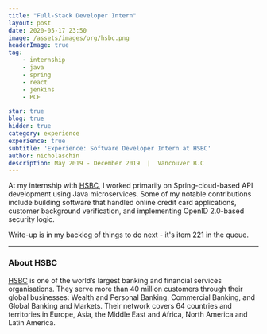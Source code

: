 ```yaml
---
title: "Full-Stack Developer Intern" 
layout: post 
date: 2020-05-17 23:50
image: /assets/images/org/hsbc.png
headerImage: true
tag: 
    - internship 
    - java 
    - spring
    - react
    - jenkins
    - PCF 

star: true
blog: true
hidden: true
category: experience 
experience: true
subtitle: 'Experience: Software Developer Intern at HSBC'
author: nicholaschin
description: May 2019 - December 2019  |  Vancouver B.C 
--- 
```


At my internship with <a target="_blank" href="https://www.hsbc.ca/"> HSBC</a>, I worked primarily on Spring-cloud-based API development using Java microservices. Some of my notable contributions include building software that handled online credit card applications, customer background verification, and implementing OpenID 2.0-based security logic.

Write-up is in my backlog of things to do next - it's item 221 in the queue.

<!-- Intro -->

<!-- Verified Me -->

<!-- Credit Card Checks -->

<!-- Background Checks  -->

<hr/>


### About HSBC 
<a href="https://www.hsbc.com/">HSBC</a> is one of the world’s largest banking and financial services organisations. They serve more than 40 million customers through their global businesses: Wealth and Personal Banking, Commercial Banking, and Global Banking and Markets. Their network covers 64 countries and territories in Europe, Asia, the Middle East and Africa, North America and Latin America.